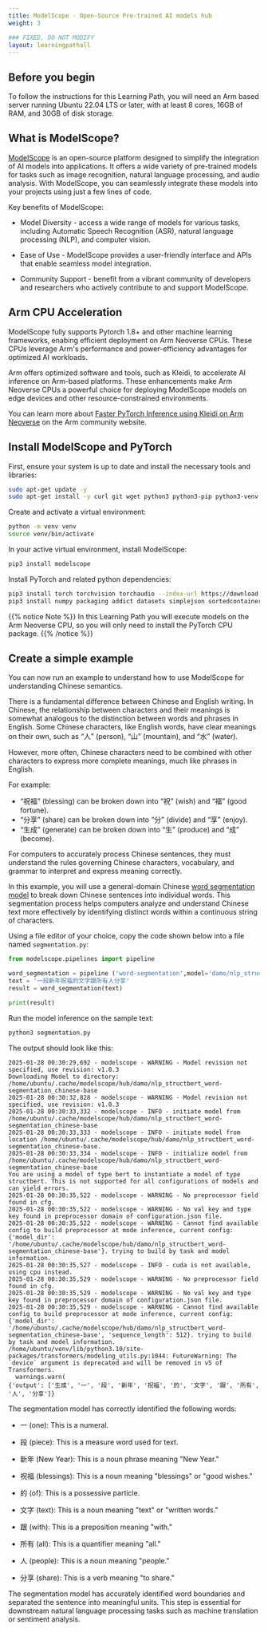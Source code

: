 ```yaml
---
title: ModelScope - Open-Source Pre-trained AI models hub
weight: 3

### FIXED, DO NOT MODIFY
layout: learningpathall
---
```


## Before you begin

To follow the instructions for this Learning Path, you will need an Arm based server running Ubuntu 22.04 LTS or later, with at least 8 cores, 16GB of RAM, and 30GB of disk storage.

## What is ModelScope?
[ModelScope](https://github.com/modelscope/modelscope/) is an open-source platform designed to simplify the integration of AI models into applications. It offers a wide variety of pre-trained models for tasks such as image recognition, natural language processing, and audio analysis. With ModelScope, you can seamlessly integrate these models into your projects using just a few lines of code.

Key benefits of ModelScope:

* Model Diversity - access a wide range of models for various tasks, including Automatic Speech Recognition (ASR), natural language processing (NLP), and computer vision.

* Ease of Use - ModelScope provides a user-friendly interface and APIs that enable seamless model integration.

* Community Support - benefit from a vibrant community of developers and researchers who actively contribute to and support ModelScope.


## Arm CPU Acceleration
ModelScope fully supports Pytorch 1.8+ and other machine learning frameworks, enabing efficient deployment on Arm Neoverse CPUs. These CPUs leverage Arm's performance and power-efficiency advantages for optimized AI workloads.

Arm offers optimized software and tools, such as Kleidi, to accelerate AI inference on Arm-based platforms. These enhancements make Arm Neoverse CPUs a powerful choice for deploying ModelScope models on edge devices and other resource-constrained environments.

You can learn more about [Faster PyTorch Inference using Kleidi on Arm Neoverse](https://community.arm.com/arm-community-blogs/b/servers-and-cloud-computing-blog/posts/faster-pytorch-inference-kleidi-arm-neoverse) on the Arm community website.


## Install ModelScope and PyTorch

First, ensure your system is up to date and install the necessary tools and libraries:

```bash
sudo apt-get update -y
sudo apt-get install -y curl git wget python3 python3-pip python3-venv python-is-python3 ffmpeg
```

Create and activate a virtual environment:
```bash
python -m venv venv
source venv/bin/activate
```

In your active virtual environment, install ModelScope:

```bash
pip3 install modelscope
```

Install PyTorch and related python dependencies: 
```bash
pip3 install torch torchvision torchaudio --index-url https://download.pytorch.org/whl/cpu
pip3 install numpy packaging addict datasets simplejson sortedcontainers transformers ffmpeg

```
{{% notice Note %}}
In this Learning Path you will execute models on the Arm Neoverse CPU, so you will only need to install the PyTorch CPU package.
{{% /notice %}}

## Create a simple example

You can now run an example to understand how to use ModelScope for understanding Chinese semantics.

There is a fundamental difference between Chinese and English writing. In Chinese, the relationship between characters and their meanings is somewhat analogous to the distinction between words and phrases in English. Some Chinese characters, like English words, have clear meanings on their own, such as “人” (person), “山” (mountain), and “水” (water).

However, more often, Chinese characters need to be combined with other characters to express more complete meanings, much like phrases in English. 

For example:

* “祝福” (blessing) can be broken down into “祝” (wish) and “福” (good fortune).
* “分享” (share) can be broken down into “分” (divide) and “享” (enjoy).
* “生成” (generate) can be broken down into “生” (produce) and “成” (become).

For computers to accurately process Chinese sentences, they must understand the rules governing Chinese characters, vocabulary, and grammar to interpret and express meaning correctly.

In this example, you will use a general-domain Chinese [word segmentation model](https://www.modelscope.cn/models/iic/nlp_structbert_word-segmentation_chinese-base) to break down Chinese sentences into individual words. This segmentation process helps computers analyze and understand Chinese text more effectively by identifying distinct words within a continuous string of characters.

Using a file editor of your choice, copy the code shown below into a file named `segmentation.py`:

```python
from modelscope.pipelines import pipeline

word_segmentation = pipeline ('word-segmentation',model='damo/nlp_structbert_word-segmentation_chinese-base')
text = '一段新年祝福的文字跟所有人分享'
result = word_segmentation(text)

print(result)
```

Run the model inference on the sample text:

```bash
python3 segmentation.py
```

The output should look like this:
```output
2025-01-28 00:30:29,692 - modelscope - WARNING - Model revision not specified, use revision: v1.0.3
Downloading Model to directory: /home/ubuntu/.cache/modelscope/hub/damo/nlp_structbert_word-segmentation_chinese-base
2025-01-28 00:30:32,828 - modelscope - WARNING - Model revision not specified, use revision: v1.0.3
2025-01-28 00:30:33,332 - modelscope - INFO - initiate model from /home/ubuntu/.cache/modelscope/hub/damo/nlp_structbert_word-segmentation_chinese-base
2025-01-28 00:30:33,333 - modelscope - INFO - initiate model from location /home/ubuntu/.cache/modelscope/hub/damo/nlp_structbert_word-segmentation_chinese-base.
2025-01-28 00:30:33,334 - modelscope - INFO - initialize model from /home/ubuntu/.cache/modelscope/hub/damo/nlp_structbert_word-segmentation_chinese-base
You are using a model of type bert to instantiate a model of type structbert. This is not supported for all configurations of models and can yield errors.
2025-01-28 00:30:35,522 - modelscope - WARNING - No preprocessor field found in cfg.
2025-01-28 00:30:35,522 - modelscope - WARNING - No val key and type key found in preprocessor domain of configuration.json file.
2025-01-28 00:30:35,522 - modelscope - WARNING - Cannot find available config to build preprocessor at mode inference, current config: {'model_dir': '/home/ubuntu/.cache/modelscope/hub/damo/nlp_structbert_word-segmentation_chinese-base'}. trying to build by task and model information.
2025-01-28 00:30:35,527 - modelscope - INFO - cuda is not available, using cpu instead.
2025-01-28 00:30:35,529 - modelscope - WARNING - No preprocessor field found in cfg.
2025-01-28 00:30:35,529 - modelscope - WARNING - No val key and type key found in preprocessor domain of configuration.json file.
2025-01-28 00:30:35,529 - modelscope - WARNING - Cannot find available config to build preprocessor at mode inference, current config: {'model_dir': '/home/ubuntu/.cache/modelscope/hub/damo/nlp_structbert_word-segmentation_chinese-base', 'sequence_length': 512}. trying to build by task and model information.
/home/ubuntu/venv/lib/python3.10/site-packages/transformers/modeling_utils.py:1044: FutureWarning: The `device` argument is deprecated and will be removed in v5 of Transformers.
  warnings.warn(
{'output': ['生成', '一', '段', '新年', '祝福', '的', '文字', '跟', '所有', '人', '分享']}
```

The segmentation model has correctly identified the following words:

- 一 (one): This is a numeral.

- 段 (piece): This is a measure word used for text.

- 新年 (New Year): This is a noun phrase meaning "New Year."

- 祝福 (blessings): This is a noun meaning "blessings" or "good wishes."

- 的 (of): This is a possessive particle.

- 文字 (text): This is a noun meaning "text" or "written words."

- 跟 (with): This is a preposition meaning "with."

- 所有 (all): This is a quantifier meaning "all."

- 人 (people): This is a noun meaning "people."

- 分享 (share): This is a verb meaning "to share."


The segmentation model has accurately identified word boundaries and separated the sentence into meaningful units. This step is essential for downstream natural language processing tasks such as machine translation or sentiment analysis.
